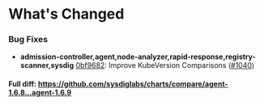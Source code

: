 # What's Changed

### Bug Fixes
- **admission-controller,agent,node-analyzer,rapid-response,registry-scanner,sysdig** [0bf9682](https://github.com/sysdiglabs/charts/commit/0bf96827ebf80d76aab61b8fa3d26b3903df220b): Improve KubeVersion Comparisons ([#1040](https://github.com/sysdiglabs/charts/issues/1040))

#### Full diff: https://github.com/sysdiglabs/charts/compare/agent-1.6.8...agent-1.6.9
